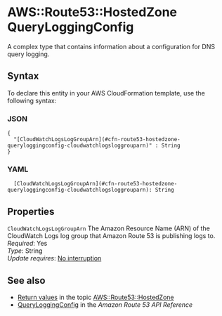 # AWS::Route53::HostedZone QueryLoggingConfig<a name="aws-properties-route53-hostedzone-queryloggingconfig"></a>

A complex type that contains information about a configuration for DNS query logging\.

## Syntax<a name="aws-properties-route53-hostedzone-queryloggingconfig-syntax"></a>

To declare this entity in your AWS CloudFormation template, use the following syntax:

### JSON<a name="aws-properties-route53-hostedzone-queryloggingconfig-syntax.json"></a>

```
{
  "[CloudWatchLogsLogGroupArn](#cfn-route53-hostedzone-queryloggingconfig-cloudwatchlogsloggrouparn)" : String
}
```

### YAML<a name="aws-properties-route53-hostedzone-queryloggingconfig-syntax.yaml"></a>

```
  [CloudWatchLogsLogGroupArn](#cfn-route53-hostedzone-queryloggingconfig-cloudwatchlogsloggrouparn): String
```

## Properties<a name="aws-properties-route53-hostedzone-queryloggingconfig-properties"></a>

`CloudWatchLogsLogGroupArn` <a name="cfn-route53-hostedzone-queryloggingconfig-cloudwatchlogsloggrouparn"></a>
The Amazon Resource Name \(ARN\) of the CloudWatch Logs log group that Amazon Route 53 is publishing logs to\.  
_Required_: Yes  
_Type_: String  
_Update requires_: [No interruption](https://docs.aws.amazon.com/AWSCloudFormation/latest/UserGuide/using-cfn-updating-stacks-update-behaviors.html#update-no-interrupt)

## See also<a name="aws-properties-route53-hostedzone-queryloggingconfig--seealso"></a>

- [Return values](https://docs.aws.amazon.com/AWSCloudFormation/latest/UserGuide/aws-resource-route53-hostedzone.html#aws-resource-route53-hostedzone-return-values) in the topic [AWS::Route53::HostedZone](https://docs.aws.amazon.com/AWSCloudFormation/latest/UserGuide/aws-resource-route53-hostedzone.html)
- [QueryLoggingConfig](https://docs.aws.amazon.com/Route53/latest/APIReference/API_QueryLoggingConfig.html) in the _Amazon Route 53 API Reference_
